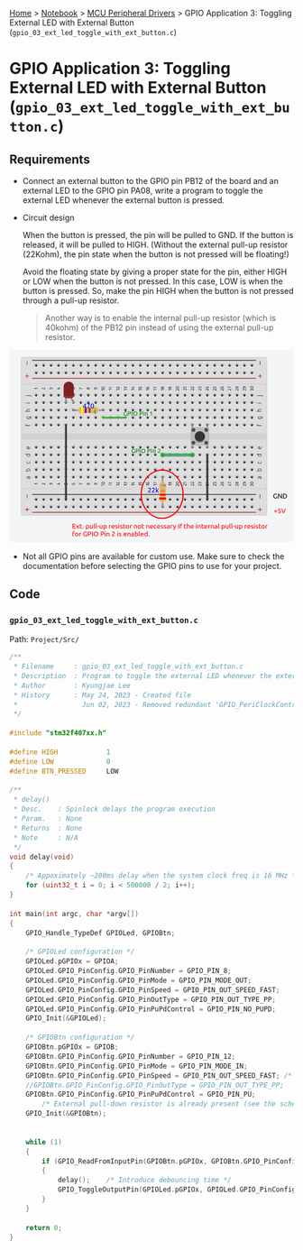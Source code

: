 <a href="../../">Home</a> > <a href="../notebook">Notebook</a> > <a href="./">MCU Peripheral Drivers</a> > GPIO Application 3: Toggling External LED with External Button (`gpio_03_ext_led_toggle_with_ext_button.c`)

# GPIO Application 3: Toggling External LED with External Button (`gpio_03_ext_led_toggle_with_ext_button.c`)



## Requirements

* Connect an external button to the GPIO pin PB12 of the board and an external LED to the GPIO pin PA08, write a program to toggle the external LED whenever the external button is pressed.
* Circuit design

  When the button is pressed, the pin will be pulled to GND. If the button is released, it will be pulled to HIGH. (Without the external pull-up resistor (22Kohm), the pin state when the button is not pressed will be floating!)

  Avoid the floating state by giving a proper state for the pin, either HIGH or LOW when the button is not pressed. In this case, LOW is when the button is pressed. So, make the pin HIGH when the button is not pressed through a pull-up resistor.

  > Another way is to enable the internal pull-up resistor (which is 40kohm) of the PB12 pin instead of using the external pull-up resistor.

  

<img src="img/exercise-03-circuit-design-1685063272948-22.png" alt="exercise-03-circuit-design" width="700">



* Not all GPIO pins are available for custom use. Make sure to check the documentation before selecting the GPIO pins to use for your project.



## Code

### `gpio_03_ext_led_toggle_with_ext_button.c`

Path: `Project/Src/`

```c
/**
 * Filename		: gpio_03_ext_led_toggle_with_ext_button.c
 * Description	: Program to toggle the external LED whenever the external LED is pressed
 * Author		: Kyungjae Lee
 * History		: May 24, 2023 - Created file
 * 				  Jun 02, 2023 - Removed redundant 'GPIO_PeriClockControl()'
 */

#include "stm32f407xx.h"

#define HIGH			1
#define LOW 			0
#define BTN_PRESSED 	LOW

/**
 * delay()
 * Desc.	: Spinlock delays the program execution
 * Param.	: None
 * Returns	: None
 * Note		: N/A
 */
void delay(void)
{
	/* Appoximately ~200ms delay when the system clock freq is 16 MHz */
	for (uint32_t i = 0; i < 500000 / 2; i++);
}

int main(int argc, char *argv[])
{
	GPIO_Handle_TypeDef GPIOLed, GPIOBtn;

	/* GPIOLed configuration */
	GPIOLed.pGPIOx = GPIOA;
	GPIOLed.GPIO_PinConfig.GPIO_PinNumber = GPIO_PIN_8;
	GPIOLed.GPIO_PinConfig.GPIO_PinMode = GPIO_PIN_MODE_OUT;
	GPIOLed.GPIO_PinConfig.GPIO_PinSpeed = GPIO_PIN_OUT_SPEED_FAST;
	GPIOLed.GPIO_PinConfig.GPIO_PinOutType = GPIO_PIN_OUT_TYPE_PP;
	GPIOLed.GPIO_PinConfig.GPIO_PinPuPdControl = GPIO_PIN_NO_PUPD;
	GPIO_Init(&GPIOLed);

	/* GPIOBtn configuration */
	GPIOBtn.pGPIOx = GPIOB;
	GPIOBtn.GPIO_PinConfig.GPIO_PinNumber = GPIO_PIN_12;
	GPIOBtn.GPIO_PinConfig.GPIO_PinMode = GPIO_PIN_MODE_IN;
	GPIOBtn.GPIO_PinConfig.GPIO_PinSpeed = GPIO_PIN_OUT_SPEED_FAST; /* Doesn't matter */
	//GPIOBtn.GPIO_PinConfig.GPIO_PinOutType = GPIO_PIN_OUT_TYPE_PP;	/* N/A */
	GPIOBtn.GPIO_PinConfig.GPIO_PinPuPdControl = GPIO_PIN_PU;
		/* External pull-down resistor is already present (see the schematic) */
	GPIO_Init(&GPIOBtn);


	while (1)
	{
		if (GPIO_ReadFromInputPin(GPIOBtn.pGPIOx, GPIOBtn.GPIO_PinConfig.GPIO_PinNumber) == BTN_PRESSED)
		{
			delay();	/* Introduce debouncing time */
			GPIO_ToggleOutputPin(GPIOLed.pGPIOx, GPIOLed.GPIO_PinConfig.GPIO_PinNumber);
		}
	}

	return 0;
}
```

